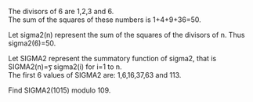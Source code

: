   <p>  The divisors of 6 are 1,2,3 and 6.<br />  The sum of the squares of these numbers is 1+4+9+36=50.  </p>  <p>  Let sigma2(n) represent the sum of the squares of the divisors of n.  Thus sigma2(6)=50.  </p>  Let SIGMA2 represent the summatory function of sigma2, that is SIGMA2(n)=<img src='images/symbol_sum.gif' width='11' height='14' alt='&sum;' border='0' style='vertical-align:middle;' />sigma2(i) for i=1 to n.<br />  The first 6 values of SIGMA2 are: 1,6,16,37,63 and 113.  </P>  <p>  Find SIGMA2(1015) modulo 109.   </p>  